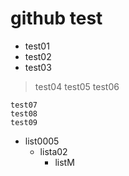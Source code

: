 # github test

* test01
* test02
* test03
> test04
> test05
> test06

```
test07
test08
test09
```
* list0005
  * lista02
    * listM

